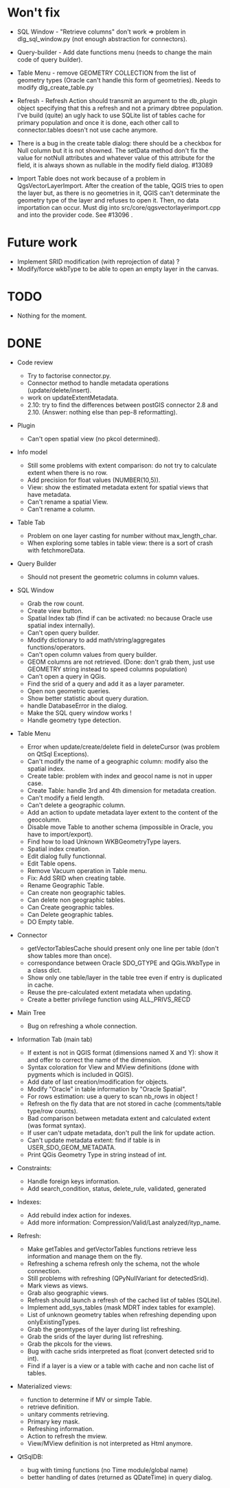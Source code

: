 # Won't fix

* SQL Window - "Retrieve columns" don't work => problem in
  dlg_sql_window.py (not enough abstraction for connectors). 

* Query-builder - Add date functions menu (needs to change the main
  code of query builder).

* Table Menu - remove GEOMETRY COLLECTION from the list of geometry
  types (Oracle can't handle this form of geometries). Needs to modify
  dlg_create_table.py
 
* Refresh - Refresh Action should transmit an argument to the
  db_plugin object specifying that this a refresh and not a primary
  dbtree population. I've build (quite) an ugly hack to use SQLite
  list of tables cache for primary population and once it is done,
  each other call to connector.tables doesn't not use cache anymore.

* There is a bug in the create table dialog: there should be a
  checkbox for Null column but it is not showned. The setData method
  don't fix the value for notNull attributes and whatever value of
  this attribute for the field, it is always shown as nullable in the
  modify field dialog. #13089

* Import Table does not work because of a problem in
  QgsVectorLayerImport. After the creation of the table, QGIS tries to
  open the layer but, as there is no geometries in it, QGIS can't
  determinate the geometry type of the layer and refuses to open
  it. Then, no data importation can occur. Must dig into
  src/core/qgsvectorlayerimport.cpp and into the provider code.
  See #13096 .

# Future work

* Implement SRID modification (with reprojection of data) ?
* Modify/force wkbType to be able to open an empty layer in the canvas.

# TODO

* Nothing for the moment.

# DONE

* Code review
  * Try to factorise connector.py.
  * Connector method to handle metadata operations (update/delete/insert).
  * work on updateExtentMetadata.
  * 2.10: try to find the differences between postGIS connector 2.8 and 2.10. (Answer: nothing else than pep-8 reformatting).

* Plugin
  * Can't open spatial view (no pkcol determined).

* Info model
  * Still some problems with extent comparison: do not try to calculate extent when there is no row.
  * Add precision for float values (NUMBER(10,5)).
  * View: show the estimated metadata extent for spatial views that have metadata.
  * Can't rename a spatial View.
  * Can't rename a column.

* Table Tab
  * Problem on one layer casting for number without max_length_char.
  * When exploring some tables in table view: there is a sort of crash with fetchmoreData.

* Query Builder
  * Should not present the geometric columns in column values.

* SQL Window
  * Grab the row count.
  * Create view button.
  * Spatial Index tab (find if can be activated: no because Oracle use spatial index internally).
  * Can't open query builder.
  * Modify dictionary to add math/string/aggregates functions/operators.
  * Can't open column values from query builder.
  * GEOM columns are not retrieved. (Done: don't grab them, just use GEOMETRY string instead to speed columns population)
  * Can't open a query in QGis.
  * Find the srid of a query and add it as a layer parameter.
  * Open non geometric queries.
  * Show better statistic about query duration.
  * handle DatabaseError in the dialog.
  * Make the SQL query window works !
  * Handle geometry type detection.

* Table Menu
  * Error when update/create/delete field in deleteCursor (was problem on QtSql Exceptions).
  * Can't modify the name of a geographic column: modify also the spatial index.
  * Create table: problem with index and geocol name is not in upper case.
  * Create Table: handle 3rd and 4th dimension for metadata creation.
  * Can't modify a field length.
  * Can't delete a geographic column.
  * Add an action to update metadata layer extent to the content of the geocolumn.
  * Disable move Table to another schema (impossible in Oracle, you have to import/export).
  * Find how to load Unknown WKBGeometryType layers.
  * Spatial index creation.
  * Edit dialog fully functionnal.
  * Edit Table opens.
  * Remove Vacuum operation in Table menu.
  * Fix: Add SRID when creating table.
  * Rename Geographic Table.
  * Can create non geographic tables.
  * Can delete non geographic tables.
  * Can Create geographic tables.
  * Can Delete geographic tables.
  * DO Empty table.

* Connector
  * getVectorTablesCache should present only one line per table (don't show tables more than once).
  * correspondance between Oracle SDO_GTYPE and QGis.WkbType in a class dict.
  * Show only one table/layer in the table tree even if entry is duplicated in cache. 
  * Reuse the pre-calculated extent metadata when updating.
  * Create a better privilege function using ALL_PRIVS_RECD

* Main Tree
  * Bug on refreshing a whole connection.

* Information Tab (main tab)
  * If extent is not in QGIS format (dimensions named X and Y): show it and offer to correct the name of the dimension.
  * Syntax coloration for View and MView definitions (done with pygments which is included in QGIS).
  * Add date of last creation/modification for objects.
  * Modify "Oracle" in table information by "Oracle Spatial".
  * For rows estimation: use a query to scan nb_rows in object !
  * Refresh on the fly data that are not stored in cache (comments/table type/row counts).
  * Bad comparison between metadata extent and calculated extent (was format syntax).
  * If user can't udpate metadata, don't pull the link for update action.
  * Can't update metadata extent: find if table is in USER_SDO_GEOM_METADATA.
  * Print QGis Geometry Type in string instead of int.

* Constraints: 
  * Handle foreign keys information.
  * Add search_condition, status, delete_rule, validated, generated

* Indexes:
  * Add rebuild index action for indexes.
  * Add more information: Compression/Valid/Last analyzed/ityp_name.

* Refresh:
  * Make getTables and getVectorTables functions retrieve less information and manage them on the fly.
  * Refreshing a schema refresh only the schema, not the whole connection.	
  * Still problems with refreshing (QPyNullVariant for detectedSrid).
  * Mark views as views.
  * Grab also geographic views.
  * Refresh should launch a refresh of the cached list of tables (SQLite).
  * Implement add_sys_tables (mask MDRT index tables for example).
  * List of unknown geometry tables when refreshing depending upon onlyExistingTypes.
  * Grab the geomtypes of the layer during list refreshing.
  * Grab the srids of the layer during list refreshing.
  * Grab the pkcols for the views.
  * Bug with cache srids interpreted as float (convert detected srid to int).
  * Find if a layer is a view or a table with cache and non cache list of tables.

* Materialized views:
  * function to determine if MV or simple Table.
  * retrieve definition.
  * unitary comments retrieving.
  * Primary key mask.
  * Refreshing information.
  * Action to refresh the mview.
  * View/MView definition is not interpreted as Html anymore.

* QtSqlDB: 
  * bug with timing functions (no Time module/global name)
  * better handling of dates (returned as QDateTime) in query dialog.

